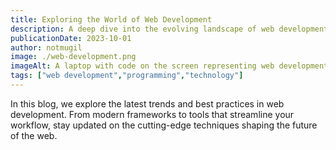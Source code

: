 ```yaml
---
title: Exploring the World of Web Development
description: A deep dive into the evolving landscape of web development in 2024.
publicationDate: 2023-10-01
author: notmugil
image: ./web-development.png
imageAlt: A laptop with code on the screen representing web development
tags: ["web development","programming","technology"]
---
```


In this blog, we explore the latest trends and best practices in web development. From modern frameworks to tools that streamline your workflow, stay updated on the cutting-edge techniques shaping the future of the web.